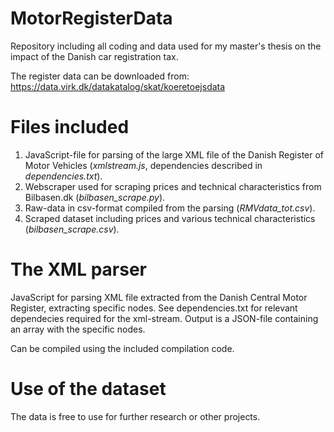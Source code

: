 # MotorRegisterData
Repository including all coding and data used for my master's thesis on the impact of the Danish car registration tax. 

The register data can be downloaded from:
https://data.virk.dk/datakatalog/skat/koeretoejsdata

# Files included
1. JavaScript-file for parsing of the large XML file of the Danish Register of Motor Vehicles (_xmlstream.js_, dependencies described in _dependencies.txt_).
2. Webscraper used for scraping prices and technical characteristics from Bilbasen.dk (_bilbasen_scrape.py_).
3. Raw-data in csv-format compiled from the parsing (_RMVdata_tot.csv_).
4. Scraped dataset including prices and various technical characteristics (_bilbasen_scrape.csv_).

# The XML parser
JavaScript for parsing XML file extracted from the Danish Central Motor Register, extracting specific nodes.
See dependencies.txt for relevant dependecies required for the xml-stream.
Output is a JSON-file containing an array with the specific nodes.

Can be compiled using the included compilation code. 

# Use of the dataset
The data is free to use for further research or other projects. 
